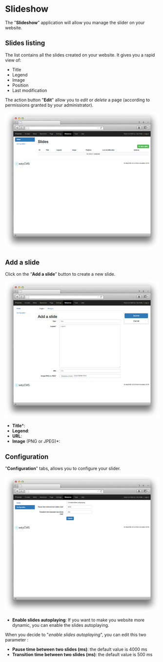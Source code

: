 # Slideshow

The "**Slideshow**" application will allow you manage the slider on your website.

## Slides listing

The list contains all the slides created on your website. It gives you a rapid view of: 

* Title
* Legend
* Image
* Position
* Last modification

The action button "**Edit**" allow you to *edit* or *delete* a page (according to permissions granted by your administrator).

![](slideshow-01.png)
## Add a slide

Click on the “**Add a slide**” button to create a new slide.

![](slideshow-02.png)

* **Title***:
* **Legend**:
* **URL**:
* **Image** (PNG or JPEG)*: 

## Configuration

"**Configuration**" tabs, allows you to configure your slider.

![](slideshow-03.png)

* **Enable slides autoplaying**: If you want to make you website more dynamic, you can enable the slides autoplaying. 

When you decide to "*enable slides autoplaying*", you can edit this two parameter : 

* **Pause time between two slides (ms)**: the default value is 4000 ms
* **Transition time between two slides (ms)**: the default value is 500 ms